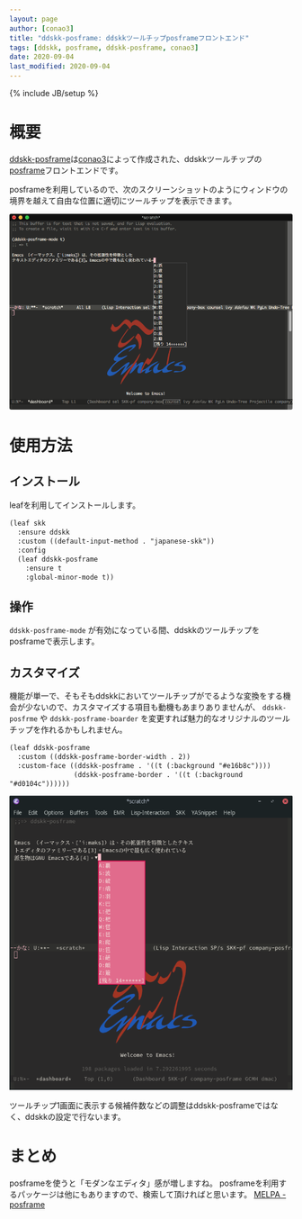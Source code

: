 ```yaml
---
layout: page
author: [conao3]
title: "ddskk-posframe: ddskkツールチップposframeフロントエンド"
tags: [ddskk, posframe, ddskk-posframe, conao3]
date: 2020-09-04
last_modified: 2020-09-04
---
```

{% include JB/setup %}

# 概要

[ddskk-posframe](https://github.com/conao3/ddskk-posframe.el/)は[conao3](https://github.com/conao3/)によって作成された、ddskkツールチップの[posframe](https://github.com/tumashu/posframe)フロントエンドです。

posframeを利用しているので、次のスクリーンショットのようにウィンドウの境界を越えて自由な位置に適切にツールチップを表示できます。

![img](../images/fdd892b1-45c2-41bc-83eb-a8639d8d4e59.png)


# 使用方法


## インストール

leafを利用してインストールします。

```emacs-lisp
(leaf skk
  :ensure ddskk
  :custom ((default-input-method . "japanese-skk"))
  :config
  (leaf ddskk-posframe
    :ensure t
    :global-minor-mode t))
```


## 操作

`ddskk-posframe-mode` が有効になっている間、ddskkのツールチップをposframeで表示します。


## カスタマイズ

機能が単一で、そもそもddskkにおいてツールチップがでるような変換をする機会が少ないので、カスタマイズする項目も動機もあまりありませんが、 `ddskk-posfrme` や `ddskk-posframe-boarder` を変更すれば魅力的なオリジナルのツールチップを作れるかもしれません。

```emacs-lisp
(leaf ddskk-posframe
  :custom ((ddskk-posframe-border-width . 2))
  :custom-face ((ddskk-posframe . '((t (:background "#e16b8c"))))
                (ddskk-posframe-border . '((t (:background "#d0104c"))))))
```

![img](../images/b914717c-db73-405e-8cdb-c8a3e0ab97b1.png)

ツールチップ1画面に表示する候補件数などの調整はddskk-posframeではなく、ddskkの設定で行ないます。


# まとめ

posframeを使うと「モダンなエディタ」感が増しますね。 posframeを利用するパッケージは他にもありますので、検索して頂ければと思います。 [MELPA - posframe](https://melpa.org/#/?q=posframe)

<!--
This file is generated from org file.
Please edit that org source instead of this file.

;; Local Variables:
;; buffer-read-only: t
;; End:
-->
